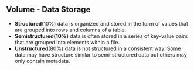 ## Volume - Data Storage

- **Structured**(10%) data is organized and stored in the form of values that are grouped into rows and columns of a table.
- **Semistructured(10%)** data is often stored in a series of key-value pairs that are grouped into elements within a file.
- **Unstructured**(80%) data is not structured in a consistent way. Some data may have structure similar to semi-structured data but others may only contain metadata.



